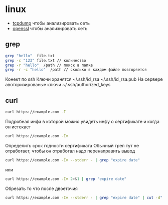 # linux
-  [tcpdump](tcpdump.md) чтобы анализировать сеть
-  [openssl](openssl.md) чтобы анализировать сеть
## grep

```bash
grep "hello"  file.txt
grep -c "123" file.txt // количество
grep -r "hello"  /path // поиск в папке
grep -r -c "hello"  /path // сколько в каждом файле повторяется
```

Конект по ssh
Ключи хранятся
~/.ssh/id_rsa
~/.ssh/id_rsa.pub
На сервере авоторизированые ключи 
~/.ssh/authorized_keys

## curl

```bash
curl https://example.com -I
```

Подробная инфа в которой можно увидеть инфу о сертификате и когда он истекает
```bash
curl https://example.com -Iv
```
Определить срок годности сертификата
Обычный греп тут не отработает, чтобы он отработал надо перенаправить вывод
```bash
curl https://example.com -Iv --stderr - | grep "expire date"
```
или
```bash
curl https://example.com -Iv 2>&1 | grep "expire date"
```
Обрезать то что после двоеточия
```bash
curl https://example.com -Iv --stderr - | grep "expire date" | cut -d":" -f 2-
```